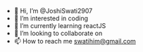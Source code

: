 - 👋 Hi, I’m @JoshiSwati2907
- 👀 I’m interested in coding
- 🌱 I’m currently learning reactJS
- 💞️ I’m looking to collaborate on 
- 📫 How to reach me swatihim@gmail.com

<!---
JoshiSwati2907/JoshiSwati2907 is a ✨ special ✨ repository because its `README.md` (this file) appears on your GitHub profile.
You can click the Preview link to take a look at your changes.
--->

